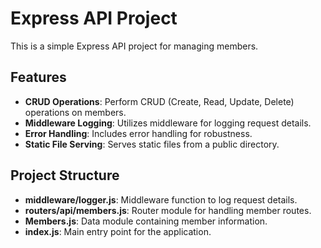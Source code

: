# Express API Project

This is a simple Express API project for managing members.

## Features

- **CRUD Operations**: Perform CRUD (Create, Read, Update, Delete) operations on members.
- **Middleware Logging**: Utilizes middleware for logging request details.
- **Error Handling**: Includes error handling for robustness.
- **Static File Serving**: Serves static files from a public directory.

## Project Structure

- **middleware/logger.js**: Middleware function to log request details.
- **routers/api/members.js**: Router module for handling member routes.
- **Members.js**: Data module containing member information.
- **index.js**: Main entry point for the application.
